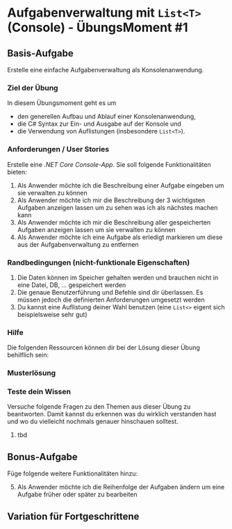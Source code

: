 # Aufgabenverwaltung mit `List<T>` (Console) - ÜbungsMoment #1
## Basis-Aufgabe
Erstelle eine einfache Aufgabenverwaltung als Konsolenanwendung.

### Ziel der Übung
In diesem Übungsmoment geht es um 
- den generellen Aufbau und Ablauf einer Konsolenanwendung,
- die C# Syntax zur Ein- und Ausgabe auf der Konsole und 
- die Verwendung von Auflistungen (insbesondere `List<T>`).

### Anforderungen / User Stories
Erstelle eine *.NET Core Console-App*. Sie soll folgende Funktionalitäten bieten:

1. Als Anwender möchte ich die Beschreibung einer Aufgabe eingeben um sie verwalten zu können
2. Als Anwender möchte ich mir die Beschreibung der 3 wichtigsten Aufgaben anzeigen lassen um zu sehen was ich als nächstes machen kann
3. Als Anwender möchte ich mir die Beschreibung aller gespeicherten Aufgaben anzeigen lassen um sie verwalten zu können
4. Als Anwender möchte ich eine Aufgabe als erledigt markieren um diese aus der Aufgabenverwaltung zu entfernen

### Randbedingungen (nicht-funktionale Eigenschaften)
1. Die Daten können im Speicher gehalten werden und brauchen nicht in eine Datei, DB, ... gespeichert werden
2. Die genaue Benutzerführung und Befehle sind dir überlassen. Es müssen jedoch die definierten Anforderungen umgesetzt werden
3. Du kannst eine Auflistung deiner Wahl benutzen (eine `List<>` eigent sich beispielsweise sehr gut)

### Hilfe
Die folgenden Ressourcen können dir bei der Lösung dieser Übung behilflich sein:

### Musterlösung

### Teste dein Wissen
Versuche folgende Fragen zu den Themen aus dieser Übung zu beantworten. Damit kannst du erkennen was du wirklich verstanden hast und wo du vielleicht nochmals genauer hinschauen solltest.

1. tbd

## Bonus-Aufgabe
Füge folgende weitere Funktionalitäten hinzu:

5. Als Anwender möchte ich die Reihenfolge der Aufgaben ändern um eine Aufgabe früher oder später zu bearbeiten

## Variation für Fortgeschrittene
